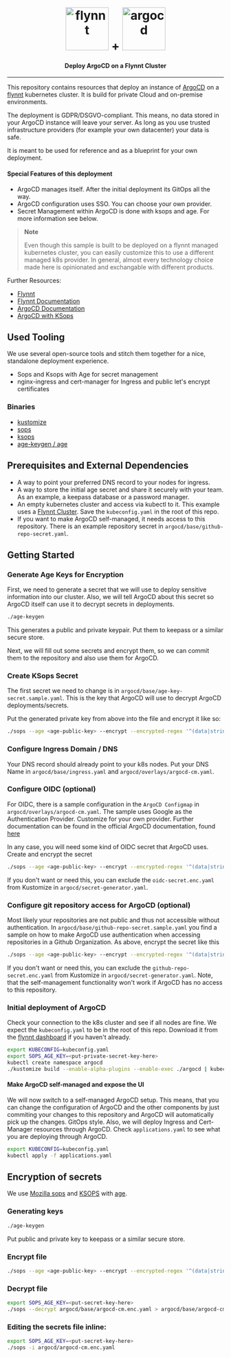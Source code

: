 <h1 align="center">
  <img src="https://flynnt.io/assets/logo-383ae9cd.svg" alt="flynnt" width="100">
+
  <img src="https://www.vectorlogo.zone/logos/argoprojio/argoprojio-ar21.svg" alt="argocd" width="100">
</h1>

<h4 align="center">Deploy ArgoCD on a Flynnt Cluster</h4>

---

This repository contains resources that deploy an instance of [ArgoCD](https://argoproj.github.io/cd/) on a [flynnt](https://flynnt.io) kubernetes cluster.
It is build for private Cloud and on-premise environments.

The deployment is GDPR/DSGVO-compliant. This means, no data stored in your ArgoCD instance will leave your server. As long as you use trusted infrastructure providers (for example your own datacenter) your data is safe.

It is meant to be used for reference and as a blueprint for your own deployment.

#### Special Features of this deployment
- ArgoCD manages itself. After the initial deployment its GitOps all the way.
- ArgoCD configuration uses SSO. You can choose your own provider.
- Secret Management within ArgoCD is done with ksops and age. For more information see below.

> **Note**
>
> Even though this sample is built to be deployed on a flynnt managed kubernetes cluster, you can easily customize this to use a different managed k8s provider.
> In general, almost every technology choice made here is opinionated and exchangable with different products.

Further Resources:

- [Flynnt](https://flynnt.io)
- [Flynnt Documentation](https://docs.flynnt.io)
- [ArgoCD Documentation](https://argo-cd.readthedocs.io/en/stable/)
- [ArgoCD with KSops](https://github.com/viaduct-ai/kustomize-sops)


## Used Tooling

We use several open-source tools and stitch them together for a nice, standalone deployment experience.
- Sops and Ksops with Age for secret management
- nginx-ingress and cert-manager for Ingress and public let's encrypt certificates

### Binaries
- [kustomize](https://github.com/kubernetes-sigs/kustomize/releases)
- [sops](https://github.com/getsops/sops/releases)
- [ksops](https://github.com/viaduct-ai/kustomize-sops/releases)
- [age-keygen / age](https://github.com/FiloSottile/age/releases)

## Prerequisites and External Dependencies

- A way to point your preferred DNS record to your nodes for ingress.
- A way to store the initial age secret and share it securely with your team. As an example, a keepass database or a password manager.
- An empty kubernetes cluster and access via kubectl to it. This example uses a [Flynnt Cluster](https://app.flynnt.io). Save the `kubeconfig.yaml` in the root of this repo.
- If you want to make ArgoCD self-managed, it needs access to this repository. There is an example repository secret in `argocd/base/github-repo-secret.yaml`.

## Getting Started

### Generate Age Keys for Encryption

First, we need to generate a secret that we will use to deploy sensitive information into our cluster. Also, we will tell ArgoCD about this secret so ArgoCD itself can use it to decrypt secrets in deployments.

```bash
./age-keygen
```
This generates a public and private keypair. Put them to keepass or a similar secure store.

Next, we will fill out some secrets and encrypt them, so we can commit them to the repository and also use them for ArgoCD.

### Create KSops Secret 
The first secret we need to change is in `argocd/base/age-key-secret.sample.yaml`. This is the key that ArgoCD will use to decrypt ArgoCD deployments/secrets.

Put the generated private key from above into the file and encrypt it like so: 
```bash
./sops --age <age-public-key> --encrypt --encrypted-regex '^(data|stringData)$' argocd/base/age-key-secret.sample.yaml > argocd/base/age-key-secret.enc.yaml
```

### Configure Ingress Domain / DNS

Your DNS record should already point to your k8s nodes. Put your DNS Name in `argocd/base/ingress.yaml` and `argocd/overlays/argocd-cm.yaml`.

### Configure OIDC (optional)
For OIDC, there is a sample configuration in the `ArgoCD Configmap` in `argocd/overlays/argocd-cm.yaml`. The sample uses Google as the Authentication Provider. 
Customize for your own provider. Further documentation can be found in the official ArgoCD documentation, found [here](https://argo-cd.readthedocs.io/en/stable/operator-manual/user-management/#oidc-configuration-with-dex)

In any case, you will need some kind of OIDC secret that ArgoCD uses.
Create and encrypt the secret
```bash
./sops --age <age-public-key> --encrypt --encrypted-regex '^(data|stringData)$' argocd/base/oidc-secret.sample.yaml > argocd/base/oidc-secret.enc.yaml
```

If you don't want or need this, you can exclude the `oidc-secret.enc.yaml` from Kustomize in `argocd/secret-generator.yaml`.

### Configure git repository access for ArgoCD (optional)

Most likely your repositories are not public and thus not accessible without authentication. In `argocd/base/github-repo-secret.sample.yaml` you find a sample on how to make ArgoCD use authentication when accessing repositories in a Github Organization.
As above, encrypt the secret like this
```bash
./sops --age <age-public-key> --encrypt --encrypted-regex '^(data|stringData)$' argocd/base/github-repo-secret.sample.yaml > argocd/base/github-repo-secret.enc.yaml
```
If you don't want or need this, you can exclude the `github-repo-secret.enc.yaml` from Kustomize in `argocd/secret-generator.yaml`.
Note, that the self-management functionality won't work if ArgoCD has no access to this repository.

### Initial deployment of ArgoCD
Check your connection to the k8s cluster and see if all nodes are fine. We expect the `kubeconfig.yaml` to be in the root of this repo. Download it from the [flynnt dashboard](https://app.flynnt.io) if you haven't already.

```bash
export KUBECONFIG=kubeconfig.yaml
export SOPS_AGE_KEY=<put-private-secret-key-here>
kubectl create namespace argocd
./kustomize build --enable-alpha-plugins --enable-exec ./argocd | kubectl apply -f -
```

#### Make ArgoCD self-managed and expose the UI

We will now switch to a self-managed ArgoCD setup. This means, that you can change the configuration of ArgoCD and the other components by just commiting your changes to this repository and ArgoCD will automatically pick up the changes. GitOps style.
Also, we will deploy Ingress and Cert-Manager resources through ArgoCD. Check `applications.yaml` to see what you are deploying through ArgoCD.

```bash
export KUBECONFIG=kubeconfig.yaml
kubectl apply -f applications.yaml
```

## Encryption of secrets
We use [Mozilla sops](https://github.com/mozilla/sops) and [KSOPS](https://github.com/viaduct-ai/kustomize-sops) with [age](https://github.com/FiloSottile/age).


### Generating keys
```bash
./age-keygen
```
Put public and private key to keepass or a similar secure store.

### Encrypt file
```bash
./sops --age <age-public-key> --encrypt --encrypted-regex '^(data|stringData)$' argocd/base/age-key-secret.yaml > argocd/base/age-key-secret.enc.yaml
```

### Decrypt file
```bash
export SOPS_AGE_KEY=<put-secret-key-here>
./sops --decrypt argocd/base/argocd-cm.enc.yaml > argocd/base/argocd-cm.yaml
```

### Editing the secrets file inline:
```bash
export SOPS_AGE_KEY=<put-secret-key-here>
./sops -i argocd/argocd-cm.enc.yaml
```